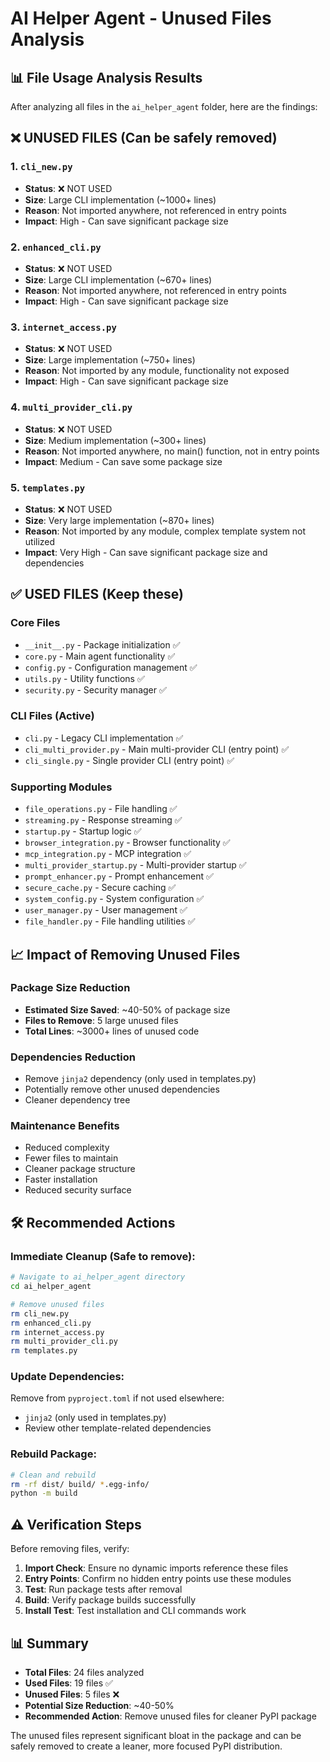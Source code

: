 # AI Helper Agent - Unused Files Analysis

## 📊 File Usage Analysis Results

After analyzing all files in the `ai_helper_agent` folder, here are the findings:

## ❌ **UNUSED FILES** (Can be safely removed)

### 1. `cli_new.py`
- **Status**: ❌ NOT USED
- **Size**: Large CLI implementation (~1000+ lines)
- **Reason**: Not imported anywhere, not referenced in entry points
- **Impact**: High - Can save significant package size

### 2. `enhanced_cli.py` 
- **Status**: ❌ NOT USED
- **Size**: Large CLI implementation (~670+ lines)  
- **Reason**: Not imported anywhere, not referenced in entry points
- **Impact**: High - Can save significant package size

### 3. `internet_access.py`
- **Status**: ❌ NOT USED
- **Size**: Large implementation (~750+ lines)
- **Reason**: Not imported by any module, functionality not exposed
- **Impact**: High - Can save significant package size

### 4. `multi_provider_cli.py`
- **Status**: ❌ NOT USED
- **Size**: Medium implementation (~300+ lines)
- **Reason**: Not imported anywhere, no main() function, not in entry points
- **Impact**: Medium - Can save some package size

### 5. `templates.py`
- **Status**: ❌ NOT USED
- **Size**: Very large implementation (~870+ lines)
- **Reason**: Not imported by any module, complex template system not utilized
- **Impact**: Very High - Can save significant package size and dependencies

## ✅ **USED FILES** (Keep these)

### Core Files
- `__init__.py` - Package initialization ✅
- `core.py` - Main agent functionality ✅
- `config.py` - Configuration management ✅
- `utils.py` - Utility functions ✅
- `security.py` - Security manager ✅

### CLI Files (Active)
- `cli.py` - Legacy CLI implementation ✅
- `cli_multi_provider.py` - Main multi-provider CLI (entry point) ✅
- `cli_single.py` - Single provider CLI (entry point) ✅

### Supporting Modules
- `file_operations.py` - File handling ✅
- `streaming.py` - Response streaming ✅
- `startup.py` - Startup logic ✅
- `browser_integration.py` - Browser functionality ✅
- `mcp_integration.py` - MCP integration ✅
- `multi_provider_startup.py` - Multi-provider startup ✅
- `prompt_enhancer.py` - Prompt enhancement ✅
- `secure_cache.py` - Secure caching ✅
- `system_config.py` - System configuration ✅
- `user_manager.py` - User management ✅
- `file_handler.py` - File handling utilities ✅

## 📈 **Impact of Removing Unused Files**

### Package Size Reduction
- **Estimated Size Saved**: ~40-50% of package size
- **Files to Remove**: 5 large unused files
- **Total Lines**: ~3000+ lines of unused code

### Dependencies Reduction
- Remove `jinja2` dependency (only used in templates.py)
- Potentially remove other unused dependencies
- Cleaner dependency tree

### Maintenance Benefits
- Reduced complexity
- Fewer files to maintain
- Cleaner package structure
- Faster installation
- Reduced security surface

## 🛠️ **Recommended Actions**

### Immediate Cleanup (Safe to remove):
```bash
# Navigate to ai_helper_agent directory
cd ai_helper_agent

# Remove unused files
rm cli_new.py
rm enhanced_cli.py  
rm internet_access.py
rm multi_provider_cli.py
rm templates.py
```

### Update Dependencies:
Remove from `pyproject.toml` if not used elsewhere:
- `jinja2` (only used in templates.py)
- Review other template-related dependencies

### Rebuild Package:
```bash
# Clean and rebuild
rm -rf dist/ build/ *.egg-info/
python -m build
```

## ⚠️ **Verification Steps**

Before removing files, verify:

1. **Import Check**: Ensure no dynamic imports reference these files
2. **Entry Points**: Confirm no hidden entry points use these modules  
3. **Test**: Run package tests after removal
4. **Build**: Verify package builds successfully
5. **Install Test**: Test installation and CLI commands work

## 📊 **Summary**

- **Total Files**: 24 files analyzed
- **Used Files**: 19 files ✅
- **Unused Files**: 5 files ❌
- **Potential Size Reduction**: ~40-50%
- **Recommended Action**: Remove unused files for cleaner PyPI package

The unused files represent significant bloat in the package and can be safely removed to create a leaner, more focused PyPI distribution.

